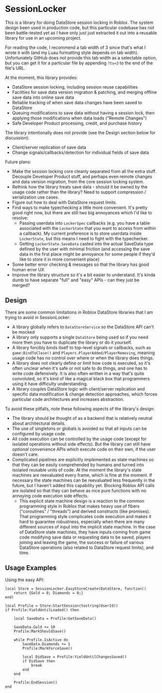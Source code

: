 # SessionLocker

This is a library for doing DataStore session locking in Roblox. The system design been used in production code, but this particular codebase has not been battle-tested yet as I have only just just extracted it out into a reusable library for use in an upcoming project.

For reading the code, I recommend a tab width of 3 since that's what I wrote it with (and my Luau formatting style depends on tab width). Unfortunately GitHub does not provide this tab width as a selectable option, but you can get it for a particular file by appending `?ts=3` to the end of the file's URL.

At the moment, this library provides:
- DataStore session locking, including session reuse capabilities
- Facilities for save data version migration & patching, and merging offline save data into online save data
- Reliable tracking of when save data changes have been saved to DataStore
- Queuing modifications to save data without having a session lock, then applying those modifications when data loads ("Remote Changes")
- Safe Developer Product processing, credit, and purchase history

The library intentionally does not provide (see the Design section below for discussion):
- Client/server replication of save data
- Change signals/callbacks/detection for individual fields of save data

Future plans:
- Make the session locking core cleanly separated from all the extra stuff. Decouple Developer Product stuff, and perhaps even remote changes and data version migration, from the core session locking system.
- Rethink how the library treats save data - should it be owned by the usage code rather than the library? Need to support compression / serialization use cases.
- Figure out how to deal with DataStore request limits.
- Find ways to make typechecking a little more convenient. It's pretty good right now, but there are still two big annoyances which I'd like to resolve:
  - Passing userdata into `LockerSpec` callbacks (e.g. you have a table associated with the `LockerState` that you want to access from within a callback). My current preference is to store userdata inside `LockerState`, but this means I need to fight with the typechecker.
  - Getting `LockerState.SaveData` casted into the actual SaveData type defined by the user with minimal friction (and accessing the save data in the first place might be annoyance for some people if they'd like to store it in more convenient place)
- Some better error checking & messages so that the library has good human error UX
- Improve the library structure so it's a bit easier to understand. It's kinda dumb to have separate "full" and "easy" APIs - can they just be merged?


## Design

There are some common limitations in Roblox DataStore libraries that I am trying to avoid in SessionLocker:
- A library globally refers to `DataStoreService` so the DataStore API can't be mocked
- A library only supports a single `DataStore` being used so if you need more then you have to duplicate the library or do it yourself.
- A library forcibly binds itself to top-level signals or callbacks, such as `game:BindToClose()` and `Players.PlayerAdded/PlayerRemoving`, meaning usage code has no control over where or when the library does things.
- A library does not clearly define or limit how code is executed, so it's often unclear when it's safe or not safe to do things, and one has to write code defensively. It is also often written in a way that's quite convoluted, so it's kind of like a magical black box that programmers using it have difficulty understanding.
- A library couples DataStore logic with client/server replication and specific data modification & change detection approaches, which forces particular code architectures and increases abstraction.

 To avoid these pitfalls, note these following aspects of the library's design:
- The library should be thought of as a backend that is relatively neutral about architectural details.
- The use of singletons or globals is avoided so that all inputs can be configured by usage code.
- All code execution can be controlled by the usage code (except for isolated operations without side effects). But the library can still have _optional_ convenience APIs which execute code on their own, if the user doesn't care.
- Complicated pipelines are explicitly implemented as state machines so that they can be easily comprehended by humans and turned into isolated reusable units of code. At the moment the library's state machines are reevaluated every frame, which is fine at the moment. If necessary the state machines can be reevaluated less frequently in the future, but I haven't added this capability yet. Blocking Roblox API calls are isolated so that they can behave as nice pure functions with no annoying code execution side effects.
  - This explicit state machine design is a reaction to the common programming style in Roblox that makes heavy use of fibers ("coroutines" / "threads") and derived constructs (like promises). That programming style complicates code execution and makes it hard to guarantee robustness, especially when there are many different sources of input into the implicit state machine. In the case of DataStore state machines, they have inputs coming from game code modifying save data or requesting data to be saved, players joining and leaving the game, the success or failure of various DataStore operations (also related to DataStore request limits), and time.

## Usage Examples

Using the easy API:
```luau
local Store = SessionLocker.EasyStoreCreate(DataStore, function()
	return {Gold = 0; Diamonds = 0;}
end)

local Profile = Store:StartSession(tostring(UserId))
if Profile:YieldUntilLoaded() then

	local SaveData = Profile:GetSaveData()

	SaveData.Gold += 10
	Profile:MarkShouldSave()

	while Profile.IsActive do
		SaveData.Diamonds += 1
		Profile:MarkForceSave()

		local DidSave = Profile:YieldUntilChangesSaved()
		if DidSave then
			break
		end
	end

	Profile:EndSession()
end
```
